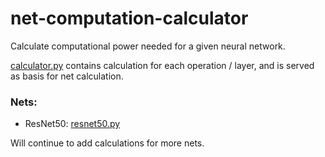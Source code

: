 # net-computation-calculator
Calculate computational power needed for a given neural network.

[calculator.py](calculator.py) contains calculation for each operation / layer, and is served as basis for net calculation.

### Nets:

- ResNet50: [resnet50.py](resnet50.py)

Will continue to add calculations for more nets.
